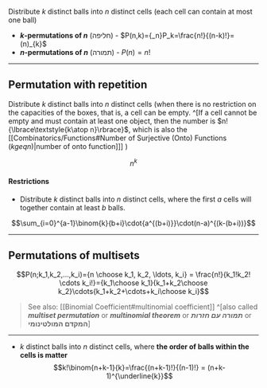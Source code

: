 Distribute $k$ distinct balls into $n$ distinct cells (each cell can contain at most one ball)

- **_k_-permutations of _n_** (חליפה) - $P(n,k)={_n}P_k=\frac{n!}{(n-k)!}=(n)_{k}$
- **_n_-permutations of _n_** (תמורה) - $P(n)=n!$

___

## Permutation with repetition

Distribute $k$ distinct balls into $n$ distinct cells (when there is no restriction on the capacities of the boxes, that is, a cell can be empty. ^[If a cell cannot be empty and must contain at least one object, then the number is $n!{\lbrace\textstyle{k\atop n}\rbrace}$, which is also the [[Combinatorics/Functions#Number of Surjective (Onto) Functions ($k geq n$)|number of onto function]]] )

$$n^k$$
#### Restrictions
- Distribute $k$ distinct balls into $n$ distinct cells, where the first $a$ cells will together contain at least $b$ balls.

$$\sum_{i=0}^{a-1}\binom{k}{b+i}\cdot{a^{(b+i)}}\cdot(n-a)^{(k-(b+i))}$$

___
## Permutations of multisets
$$P(n;k_1,k_2,...,k_i)={n \choose k_1, k_2, \ldots, k_i} = \frac{n!}{k_1!k_2! \cdots k_i!}={k_1\choose k_1}{k_1+k_2\choose k_2}\cdots{k_1+k_2+\cdots+k_i\choose k_i}$$
>See also: [[Binomial Coefficient#multinomial coefficient]] ^[also called ***multiset permutation*** or ***multinomial theorem*** or ***תמורה עם חזרות*** or **המקדם המולטינומי**]
___  

- $k$ distinct balls into $n$ distinct cells, where **the order of balls within the cells is matter**
$$k!\binom{n+k-1}{k}=\frac{(n+k-1)!}{(n-1)!} = (n+k-1)^{\underline{k}}$$
